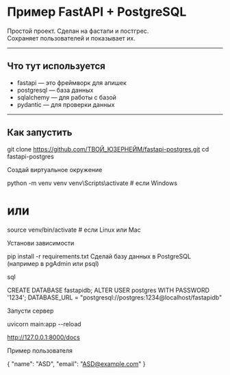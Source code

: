 # Пример FastAPI + PostgreSQL

Простой проект. Сделан на фастапи и постгрес.  
Сохраняет пользователей и показывает их.

---

## Что тут используется

- fastapi — это фреймворк для апишек
- postgresql — база данных
- sqlalchemy — для работы с базой
- pydantic — для проверки данных

---

## Как запустить

git clone https://github.com/ТВОЙ_ЮЗЕРНЕЙМ/fastapi-postgres.git
cd fastapi-postgres


Создай виртуальное окружение

python -m venv venv
venv\Scripts\activate  # если Windows
# или
source venv/bin/activate  # если Linux или Mac


Установи зависимости

pip install -r requirements.txt
Сделай базу данных в PostgreSQL (например в pgAdmin или psql)



sql

CREATE DATABASE fastapidb;
ALTER USER postgres WITH PASSWORD '1234';
DATABASE_URL = "postgresql://postgres:1234@localhost/fastapidb"


Запусти сервер

uvicorn main:app --reload

http://127.0.0.1:8000/docs


Пример пользователя

{
  "name": "ASD",
  "email": "ASD@example.com"
}


